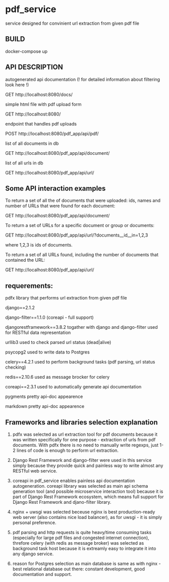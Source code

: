 # pdf_service

service designed for convinient url extraction from given pdf file

## BUILD

docker-compose up

## API DESCRIPTION

autogenerated api documentation (! for detailed information about filtering look here !)

GET http://localhost:8080/docs/     


simple html file with pdf upload form

GET http://localhost:8080/


endpoint that handles pdf uploads

POST http://localhost:8080/pdf_app/api/pdf/


list of all documents in db

GET http://localhost:8080/pdf_app/api/document/


list of all urls in db

GET http://localhost:8080/pdf_app/api/url/


## Some API interaction examples

To return a set of all the of documents that were uploaded: ids,
names and number of URLs that were found for each document:

GET http://localhost:8080/pdf_app/api/document/


To return a set of URLs for a specific document or group or documents:

GET http://localhost:8080/pdf_app/api/url/?documents__id__in=1,2,3

where 1,2,3 is ids of documents.


To return a set of all URLs found, including the number of documents that
contained the URL:

GET http://localhost:8080/pdf_app/api/url/


## requerements:

pdfx                        library that performs url extraction from given pdf file

django==2.1.2

django-filter==1.1.0        (coreapi - full support)

djangorestframework==3.8.2  togather with django and django-filter used for RESTful data representation

urllib3                     used to check parsed url status (dead|alive)

psycopg2                    used to write data to Postgres

celery==4.2.1               used to perform background tasks (pdf parsing, url status checking)

redis==2.10.6               used as message brocker for celery

coreapi==2.3.1              used to automatically generate api documentation

pygments                    pretty api-doc appearence

markdown                    pretty api-doc appearence

## Frameworks and libraries selection explanation

1. pdfx was selected as url extraction tool for pdf documents because it was 
written specifically for one purpose - extraction of urls from pdf documents.
With pdfx there is no need to manually write regexps, just 1-2 lines of code is
enough to perform url extraction.

2. Django Rest Framework and django-filter were used in this service simply
because they provide quick and painless way to write almost any RESTful web
service.

3. coreapi in pdf_service enables painless api documentation autogeneration.
coreapi library was selected as main api schema generation tool (and
possible microservice interaction tool) because it is part of Django Rest
Framework ecosystem, which means full support for Django Rest Framework and
djano-filter library.

4. nginx + uwsgi was selected beceuse nginx is best production-ready
web server (also contains nice load balancer), as for uwsgi - it is simply
personal preference.

5. pdf parsing and http requests is quite heavy/time consuming tasks
(especially for large pdf files and congested internet connection), threfore
celery (with redis as message broker) was selected as background task host
because it is extreamly easy to integrate it into any django service.

6. reason for Postgres selection as main database is same as with nginx - 
best relational database out there: constant development, good documentation 
and support.
